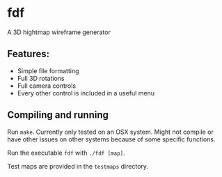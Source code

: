 # fdf
A 3D hightmap wireframe generator

## Features:
- Simple file formatting
- Full 3D rotations
- Full camera controls
- Every other control is included in a useful menu

## Compiling and running

Run `make`. Currently only tested on an OSX system. Might not compile or have other issues on other systems because of some specific functions.

Run the executable `fdf` with `./fdf [map]`.


Test maps are provided in the `testmaps` directory.
